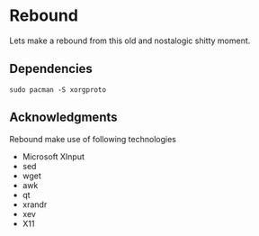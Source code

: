 # Rebound
Lets make a rebound from this old and nostalogic shitty moment.

## Dependencies

```
sudo pacman -S xorgproto
```

## Acknowledgments
Rebound make use of following technologies

- Microsoft XInput
- sed
- wget
- awk
- qt
- xrandr
- xev
- X11